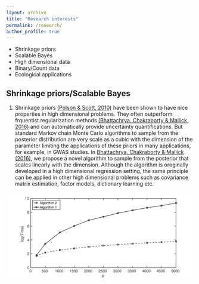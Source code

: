 ```yaml
---
layout: archive
title: "Research interests"
permalink: /research/
author_profile: true
---
```


* Shrinkage priors
* Scalable Bayes
* High dimensional data
* Binary/Count data
* Ecological applications


## Shrinkage priors/Scalable Bayes
1. Shrinkage priors [(Polson & Scott, 2010)](https://faculty.chicagobooth.edu/nicholas.polson/research/papers/Bayes1.pdf) have been shown to have nice properties in high dimensional problems. They often outperform frquentist regularization methods [(Bhattachrya, Chakraborty & Mallick, 2016)](https://arxiv.org/abs/1506.04778) and can automatically provide uncertainty quantifications. But standard Markov chain 
Monte Carlo algorithms to sample from the posterior distribution are very scale as a cubic with the dimension of the parameter limiting
the applications of these priors in many applications, for example, in GWAS studies. In [Bhattachrya, Chakraborty & Mallick (2016)](https://arxiv.org/abs/1506.04778), we propose a novel algorithm to sample from the posterior that scales linearly with the dimension. 
Although the algorithm is oroginally developed in a high dimensional regression setting, the same principle can be applied in other 
high dimensional problems such as covariance matrix estimation, factor models, dictionary learning etc. 

![Loagairthm of time in computing time in seconds](https://github.com/antik015/antik015.github.io/blob/master/images/time_comp-1.png?raw=true)

